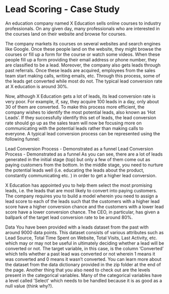 # Lead Scoring - Case Study
An education company named X Education sells online courses to industry professionals. 
On any given day, many professionals who are interested in the courses land on their website and browse for courses. 

 

The company markets its courses on several websites and search engines like Google. 
Once these people land on the website, they might browse the courses or fill up a form for the course or watch some videos. 
When these people fill up a form providing their email address or phone number, they are classified to be a lead. Moreover, 
the company also gets leads through past referrals. Once these leads are acquired, 
employees from the sales team start making calls, writing emails, etc. 
Through this process, some of the leads get converted while most do not. 
The typical lead conversion rate at X education is around 30%. 

 

Now, although X Education gets a lot of leads, its lead conversion rate is very poor. 
For example, if, say, they acquire 100 leads in a day, only about 30 of them are converted.
To make this process more efficient, the company wishes to identify the most potential leads, also known as ‘Hot Leads’. If they successfully identify this set of leads, the lead conversion rate should go up as the sales team will now be focusing more on communicating with the potential leads rather than making calls to everyone. A typical lead conversion process can be represented using the following funnel:

Lead Conversion Process - Demonstrated as a funnel
Lead Conversion Process - Demonstrated as a funnel
As you can see, there are a lot of leads generated in the initial stage (top) but only a few of them come out as paying customers from the bottom. In the middle stage, you need to nurture the potential leads well (i.e. educating the leads about the product, constantly communicating etc. ) in order to get a higher lead conversion.

 

X Education has appointed you to help them select the most promising leads, i.e. the leads that are most likely to convert into paying customers. The company requires you to build a model wherein you need to assign a lead score to each of the leads such that the customers with a higher lead score have a higher conversion chance and the customers with a lower lead score have a lower conversion chance. The CEO, in particular, has given a ballpark of the target lead conversion rate to be around 80%.

 

Data
You have been provided with a leads dataset from the past with around 9000 data points. This dataset consists of various attributes such as Lead Source, Total Time Spent on Website, Total Visits, Last Activity, etc. which may or may not be useful in ultimately deciding whether a lead will be converted or not. The target variable, in this case, is the column ‘Converted’ which tells whether a past lead was converted or not wherein 1 means it was converted and 0 means it wasn’t converted. You can learn more about the dataset from the data dictionary provided in the zip folder at the end of the page. Another thing that you also need to check out are the levels present in the categorical variables. Many of the categorical variables have a level called 'Select' which needs to be handled because it is as good as a null value (think why?).

